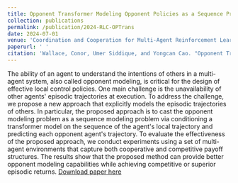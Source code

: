 ```yaml
---
title: Opponent Transformer Modeling Opponent Policies as a Sequence Problem
collection: publications
permalink: /publication/2024-RLC-OPTrans
date: 2024-07-01
venue: 'Coordination and Cooperation for Multi-Agent Reinforcement Learning Methods Workshop @ RLC'
paperurl: ' '
citation: 'Wallace, Conor, Umer Siddique, and Yongcan Cao. "Opponent Transformer: Modeling Opponent Policies as a Sequence Problem." Coordination and Cooperation for Multi-Agent Reinforcement Learning Methods Workshop @ RLC. 2024.'
---
```


The ability of an agent to understand the intentions of others in a multi-agent system, also called opponent modeling, is critical for the design of effective local control policies. One main challenge is the unavailability of other agents' episodic trajectories at execution. To address the challenge, we propose a new approach that explicitly models the episodic trajectories of others. In particular, the proposed approach is to cast the opponent modeling problem as a sequence modeling problem via conditioning a transformer model on the sequence of the agent's local trajectory and predicting each opponent agent's trajectory. To evaluate the effectiveness of the proposed approach, we conduct experiments using a set of multi-agent environments that capture both cooperative and competitive payoff structures. The results show that the proposed method can provide better opponent modeling capabilities while achieving competitive or superior episodic returns. [Download paper here](https://openreview.net/pdf?id=qzOnyQiCAc)
```